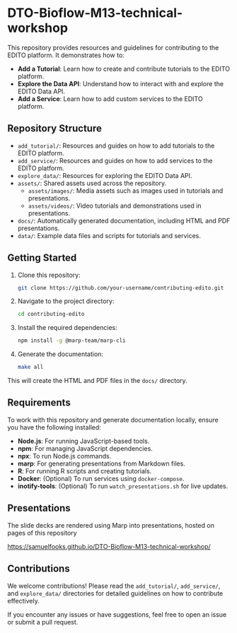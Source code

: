 # DTO-Bioflow-M13-technical-workshop

This repository provides resources and guidelines for contributing to the EDITO platform. It demonstrates how to:

- **Add a Tutorial**: Learn how to create and contribute tutorials to the EDITO platform.
- **Explore the Data API**: Understand how to interact with and explore the EDITO Data API.
- **Add a Service**: Learn how to add custom services to the EDITO platform. 

## Repository Structure

- `add_tutorial/`: Resources and guides on how to add tutorials to the EDITO platform.
- `add_service/`: Resources and guides on how to add services to the EDITO platform.
- `explore_data/`: Resources for exploring the EDITO Data API.
- `assets/`: Shared assets used across the repository.
  - `assets/images/`: Media assets such as images used in tutorials and presentations.
  - `assets/videos/`: Video tutorials and demonstrations used in presentations.
- `docs/`: Automatically generated documentation, including HTML and PDF presentations.
- `data/`: Example data files and scripts for tutorials and services.

## Getting Started

1. Clone this repository:
   ```bash
   git clone https://github.com/your-username/contributing-edito.git
   ```

2. Navigate to the project directory:
   ```bash
   cd contributing-edito
   ```

3. Install the required dependencies:
   ```bash
   npm install -g @marp-team/marp-cli
   ```

4. Generate the documentation:
   ```bash
   make all
   ```

This will create the HTML and PDF files in the `docs/` directory.

## Requirements

To work with this repository and generate documentation locally, ensure you have the following installed:

- **Node.js**: For running JavaScript-based tools.
- **npm**: For managing JavaScript dependencies.
- **npx**: To run Node.js commands.
- **marp**: For generating presentations from Markdown files.
- **R**: For running R scripts and creating tutorials.
- **Docker**: (Optional) To run services using `docker-compose`.
- **inotify-tools**: (Optional) To run `watch_presentations.sh` for live updates.

## Presentations

The slide decks are rendered using Marp into presentations, hosted on pages of this repository

https://samuelfooks.github.io/DTO-Bioflow-M13-technical-workshop/

## Contributions

We welcome contributions! Please read the `add_tutorial/`, `add_service/`, and `explore_data/` directories for detailed guidelines on how to contribute effectively.

If you encounter any issues or have suggestions, feel free to open an issue or submit a pull request.
